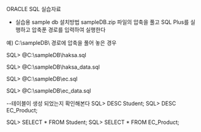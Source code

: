 ORACLE SQL 실습자료



* 실습용 sample db 설치방법
sampleDB.zip 파일의 압축을 풀고
SQL Plus를 실행하고 압축푼 경로를 입력하여 실행한다

예) C:\sampleDB\ 경로에 압축을 풀어 놓은 경우


SQL> @C:\sampleDB\haksa.sql

SQL> @C:\sampleDB\haksa_data.sql

SQL> @C:\sampleDB\ec.sql

SQL> @C:\sampleDB\ec_data.sql

--테이블이 생성 되었는지 확인해본다
SQL> DESC Student;
SQL> DESC EC_Product;

SQL> SELECT * FROM Student;
SQL> SELECT * FROM EC_Product;


